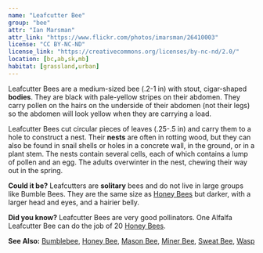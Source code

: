 ```yaml
---
name: "Leafcutter Bee"
group: "bee"
attr: "Ian Marsman"
attr_link: "https://www.flickr.com/photos/imarsman/26410003"
license: "CC BY-NC-ND"
license_link: "https://creativecommons.org/licenses/by-nc-nd/2.0/"
location: [bc,ab,sk,mb]
habitat: [grassland,urban]
---
```

Leafcutter Bees are a medium-sized bee (.2-1 in) with stout, cigar-shaped **bodies**. They are black with pale-yellow stripes on their abdomen. They carry pollen on the hairs on the underside of their abdomen (not their legs) so the abdomen will look yellow when they are carrying a load.

Leafcutter Bees cut circular pieces of leaves (.25-.5 in) and carry them to a hole to construct a nest. Their **nests** are often in rotting wood, but they can also be found in snail shells or holes in a concrete wall, in the ground, or in a plant stem. The nests contain several cells, each of which contains a lump of pollen and an egg. The adults overwinter in the nest, chewing their way out in the spring.

**Could it be?** Leafcutters are **solitary** bees and do not live in large groups like Bumble Bees. They are the same size as [Honey Bees](/insects/honeybee/) but darker, with a larger head and eyes, and a hairier belly.

**Did you know?** Leafcutter Bees are very good pollinators. One Alfalfa Leafcutter Bee can do the job of 20 [Honey Bees](/insects/honeybee/).

<!-- generated, do not edit -->
**See Also:**
[Bumblebee](/insects/bumbee/),
[Honey Bee](/insects/honeybee/),
[Mason Bee](/insects/masonbee/),
[Miner Bee](/insects/minerbee/),
[Sweat Bee](/insects/sweatbee/),
[Wasp](/insects/wasp/)
